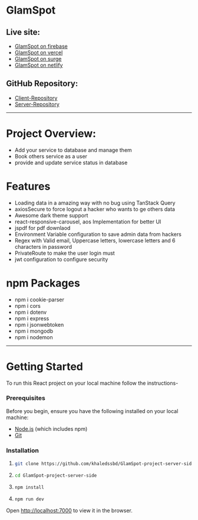 # GlamSpot

## Live site:

- [GlamSpot on firebase](https://glamspot-khaled.web.app)
- [GlamSpot on vercel](https://glamspot-by-khaled.vercel.app)
- [GlamSpot on surge](https://glamspot-by-khaled.surge.sh)
- [GlamSpot on netlify](https://glamspot-by-khaled.netlify.app)

## GitHub Repository:

- [Client-Repository](https://github.com/khaledssbd/GlamSpot-project-client-side)
- [Server-Repository](https://github.com/khaledssbd/GlamSpot-project-server-side)

---

# Project Overview:

- Add your service to database and manage them
- Book others service as a user
- provide and update service status in database

# Features

- Loading data in a amazing way with no bug using TanStack Query
- axiosSecure to force logout a hacker who wants to ge others data
- Awesome dark theme support
- react-responsive-carousel, aos Implementation for better UI
- jspdf for pdf downlaod
- Environment Variable configuration to save admin data from hackers
- Regex with Valid email, Uppercase letters, lowercase letters and 6 characters in password
- PrivateRoute to make the user login must
- jwt configuration to configure security

# npm Packages

- npm i cookie-parser
- npm i cors
- npm i dotenv
- npm i express
- npm i jsonwebtoken
- npm i mongodb
- npm i nodemon

---

# Getting Started

To run this React project on your local machine follow the instructions-

### Prerequisites

Before you begin, ensure you have the following installed on your local machine:

- [Node.js](https://nodejs.org/en/download/) (which includes npm)
- [Git](https://git-scm.com/)

### Installation

1. ```bash
   git clone https://github.com/khaledssbd/GlamSpot-project-server-side
   ```

2. ```bash
   cd GlamSpot-project-server-side
   ```

3. ```bash
   npm install
   ```

4. ```bash
   npm run dev
   ```

Open [http://localhost:7000](http://localhost:7000) to view it in the browser.
